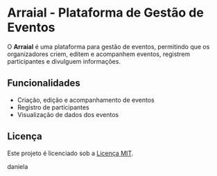 # Arraial - Plataforma de Gestão de Eventos

O **Arraial** é uma plataforma para gestão de eventos, permitindo que os organizadores criem, editem e acompanhem eventos, registrem participantes e divulguem informações.

## Funcionalidades

- Criação, edição e acompanhamento de eventos
- Registro de participantes
- Visualização de dados dos eventos

## Licença

Este projeto é licenciado sob a [Licença MIT](https://opensource.org/licenses/MIT).

daniela 
